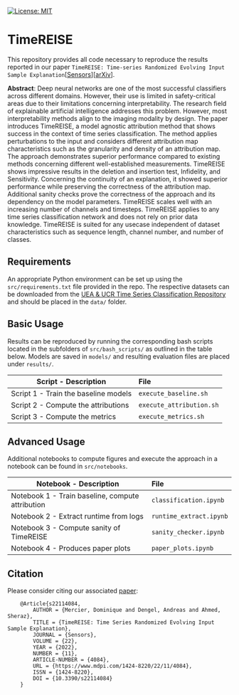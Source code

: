 [![License: MIT](https://img.shields.io/badge/License-MIT-yellow.svg)](https://opensource.org/licenses/MIT)

# TimeREISE
This repository provides all code necessary to reproduce the results reported in our paper `TimeREISE: Time-series Randomized Evolving Input Sample Explanation`[[Sensors](https://doi.org/10.3390/s22114084)][[arXiv](https://arxiv.org/abs/2202.07952)].

<strong>Abstract</strong>: Deep neural networks are one of the most successful classifiers across different domains. However, their use is limited in safety-critical areas due to their limitations concerning interpretability. The research field of explainable artificial intelligence addresses this problem. However, most interpretability methods align to the imaging modality by design. The paper introduces TimeREISE, a model agnostic attribution method that shows success in the context of time series classification. The method applies perturbations to the input and considers different attribution map characteristics such as the granularity and density of an attribution map. The approach demonstrates superior performance compared to existing methods concerning different well-established measurements. TimeREISE shows impressive results in the deletion and insertion test, Infidelity, and Sensitivity. Concerning the continuity of an explanation, it showed superior performance while preserving the correctness of the attribution map. Additional sanity checks prove the correctness of the approach and its dependency on the model parameters. TimeREISE scales well with an increasing number of channels and timesteps. TimeREISE applies to any time series classification network and does not rely on prior data knowledge. TimeREISE is suited for any usecase independent of dataset characteristics such as sequence length, channel number, and number of classes.

## Requirements

An appropriate Python environment can be set up using the `src/requirements.txt` file provided in the repo. The respective datasets can be downloaded from the [UEA & UCR Time Series Classification Repository](https://www.timeseriesclassification.com/dataset.php) and should be placed in the `data/` folder.

## Basic Usage

Results can be reproduced by running the corresponding bash scripts located in the subfolders of `src/bash_scripts/` as outlined in the table below. Models are saved in `models/` and resulting evaluation files are placed under `results/`.

Script - Description|File
---|:--
Script 1 - Train the baseline models|`execute_baseline.sh`
Script 2 - Compute the attributions|`execute_attribution.sh`
Script 3 - Compute the metrics|`execute_metrics.sh`

## Advanced Usage
Additional notebooks to compute figures and execute the approach in a notebook can be found in `src/notebooks`.

Notebook - Description|File
---|:--
Notebook 1 - Train baseline, compute attribution|`classification.ipynb`
Notebook 2 - Extract runtime from logs|`runtime_extract.ipynb`
Notebook 3 - Compute sanity of TimeREISE|`sanity_checker.ipynb`
Notebook 4 - Produces paper plots|`paper_plots.ipynb`

## Citation

Please consider citing our associated [paper](#):
```
    @Article{s22114084,
        AUTHOR = {Mercier, Dominique and Dengel, Andreas and Ahmed, Sheraz},
        TITLE = {TimeREISE: Time Series Randomized Evolving Input Sample Explanation},
        JOURNAL = {Sensors},
        VOLUME = {22},
        YEAR = {2022},
        NUMBER = {11},
        ARTICLE-NUMBER = {4084},
        URL = {https://www.mdpi.com/1424-8220/22/11/4084},
        ISSN = {1424-8220},
        DOI = {10.3390/s22114084}
    }
```
